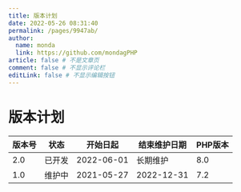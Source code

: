 ```yaml
---
title: 版本计划
date: 2022-05-26 08:31:40
permalink: /pages/9947ab/
author: 
  name: monda
  link: https://github.com/mondagPHP
article: false # 不是文章页
comment: false # 不显示评论栏
editLink: false # 不显示编辑按钮
---
```

# 版本计划

版本号|状态|开始日起|结束维护日期|PHP版本
-|-|-|-|-
2.0|已开发|2022-06-01|长期维护|8.0
1.0|维护中|2021-05-27|2022-12-31|7.2

